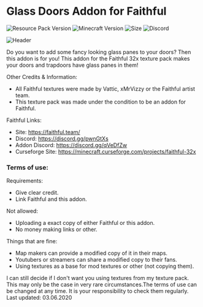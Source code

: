 # Glass Doors Addon for Faithful

![Resource Pack Version](https://img.shields.io/badge/Resource%20Pack%20Version-16.0.6-brightgreen)
![Minecraft Version](https://img.shields.io/badge/Minecraft%20Version-1.16.2-brightgreen)
![Size](https://img.shields.io/github/repo-size/RobertRR11/Glass-Doors-Addon-for-Faithful)
![Discord](https://img.shields.io/discord/614160586032414845?color=9cf&label=Faithful%20Addons%20Discord)

![Header](https://i.imgur.com/NhSd4sG.png)

Do you want to add some fancy looking glass panes to your doors? Then this addon is for you! This addon for the Faithful 32x texture pack makes your doors and trapdoors have glass panes in them!

Other Credits & Information:
- All Faithful textures were made by Vattic, xMrVizzy or the Faithful artist team.
- This texture pack was made under the condition to be an addon for Faithful.

Faithful Links:
- Site: https://faithful.team/
- Discord: https://discord.gg/pwnGtXs
- Addon Discord: https://discord.gg/qVeDfZw
- Curseforge Site: https://minecraft.curseforge.com/projects/faithful-32x

### Terms of use:

Requirements:
- Give clear credit.
- Link Faithful and this addon.

Not allowed:
- Uploading a exact copy of either Faithful or this addon.
- No money making links or other.

Things that are fine:
- Map makers can provide a modified copy of it in their maps.
- Youtubers or streamers can share a modified copy to their fans.
- Using textures as a base for mod textures or other (not copying them).

I can still decide if I don't want you using textures from my texture pack. This may only be the case in very rare circumstances.The terms of use can be changed at any time. It is your responsibility to check them regularly. Last updated: 03.06.2020
